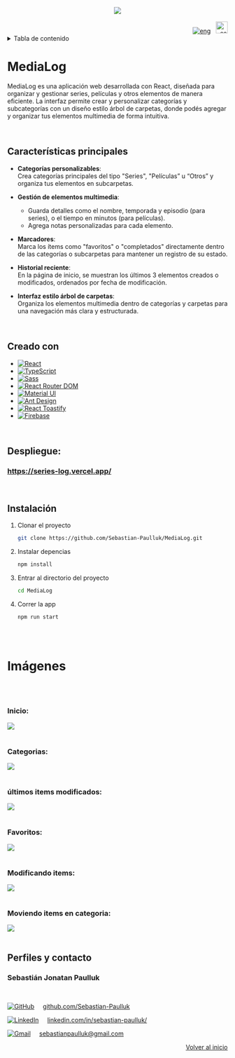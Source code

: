 <a id="readme-top"></a>


<div align="center">
  <img  src="https://github.com/Sebastian-Paulluk/MediaLog/blob/main/public/images-github/logo.png">
</div>

<br>

<div align="right">
    <a href="https://github.com/Sebastian-Paulluk/MediaLog/blob/main/README.md"><img src="https://img.shields.io/badge/lang-english-blue.svg" alt="eng"></a> &nbsp; <a href="https://github.com/Sebastian-Paulluk/MediaLog/blob/main/README.es.md"><img src="https://img.shields.io/badge/lang-español-red.svg" height="27" alt="es"></a>
</div>


<details>
  <summary>Tabla de contenido</summary>
  <ol>
    <li><a href="#caracteristicas">Características principales</a></li>
    <li><a href="#creado-con">Creado con</a></li>
    <li><a href="#despliegue">Despliegue</a></li>
    <li><a href="#instalacion">Instalación</a></li>
    <li><a href="#imagenes">Imágenes</a></li>
    <li><a href="#pefiles-y-contacto">Perfiles y contacto</a></li>
  </ol>
</details>


# MediaLog

MediaLog es una aplicación web desarrollada con React, diseñada para organizar y gestionar series, películas y otros elementos de manera eficiente. La interfaz permite crear y personalizar categorías y subcategorías con un diseño estilo árbol de carpetas, donde podés agregar y organizar tus elementos multimedia de forma intuitiva.


<br>

<a id="caracteristicas"></a>
## Características principales

- **Categorías personalizables**:  
  Crea categorías principales del tipo "Series", "Películas” u “Otros” y organiza tus elementos en subcarpetas.

- **Gestión de elementos multimedia**:  
  - Guarda detalles como el nombre, temporada y episodio (para series), o el tiempo en minutos (para películas).  
  - Agrega notas personalizadas para cada elemento.

- **Marcadores**:  
  Marca los ítems como "favoritos" o "completados" directamente dentro de las categorías o subcarpetas para mantener un registro de su estado.

- **Historial reciente**:  
  En la página de inicio, se muestran los últimos 3 elementos creados o modificados, ordenados por fecha de modificación.

- **Interfaz estilo árbol de carpetas**:  
  Organiza los elementos multimedia dentro de categorías y carpetas para una navegación más clara y estructurada.


<br>

<a id="creado-con"></a>

## Creado con

* [![React][React.js]][React-url]
* [![TypeScript][TypeScript]][TypeScript-url]
* [![Sass][Sass]][Sass-url]
* [![React Router DOM][ReactRouterDOM]][ReactRouterDOM-url]
* [![Material UI][Material-UI]][Material-UI-url]
* [![Ant Design][AntDesign]][AntDesign-url]
* [![React Toastify][ReactToastify]][ReactToastify-url]
* [![Firebase][Firebase]][Firebase-url]



<br>


<a id="despliegue"></a>

## Despliegue:
### <https://series-log.vercel.app/>

<br>

<a id="instalacion"></a>

## Instalación

1. Clonar el proyecto
   ```sh
   git clone https://github.com/Sebastian-Paulluk/MediaLog.git
   ```
2. Instalar depencias
   ```sh
   npm install
   ```
3. Entrar al directorio del proyecto
   ```sh
   cd MediaLog
   ```
4. Correr la app
   ```sh
   npm run start
   ```

<br><br>



<a id="imagenes"></a>

# Imágenes

<br>
<br>

###

### Inicio:
<kbd>
  <img src="https://github.com/Sebastian-Paulluk/MediaLog/blob/main/public/images-github/inicio.png">
</kbd>

<br>
<br>

###

### Categorias:
<kbd>
  <img src="https://github.com/Sebastian-Paulluk/MediaLog/blob/main/public/images-github/items-en-carpeta.png">
</kbd>

<br>
<br>

###

### últimos items modificados:
<kbd>
  <img src="https://github.com/Sebastian-Paulluk/MediaLog/blob/main/public/images-github/ultimos-modificados.png">
</kbd>

<br>
<br>

###

### Favoritos:
<kbd>
  <img src="https://github.com/Sebastian-Paulluk/MediaLog/blob/main/public/images-github/favoritos.png">
</kbd>

<br>
<br>

###

### Modificando items:
<kbd align="center">
  <img src="https://github.com/Sebastian-Paulluk/MediaLog/blob/main/public/images-github/modificando-item-juntos.png">
</kbd>

<br>
<br>

###

### Moviendo items en categoria:
<kbd>
  <img src="https://github.com/Sebastian-Paulluk/MediaLog/blob/main/public/images-github/moviendo-item.png">
</kbd>

<br>
<br>


<a id="pefiles-y-contacto"></a>

## Perfiles y contacto

### Sebastián Jonatan Paulluk
<br>

[![GitHub][GitHub-icon]][GitHub-url] &nbsp; &nbsp; [github.com/Sebastian-Paulluk](https://github.com/Sebastian-Paulluk)

[![LinkedIn][LinkedIn-icon]][LinkedIn-url] &nbsp; &nbsp; [linkedin.com/in/sebastian-paulluk/](https://www.linkedin.com/in/sebastian-paulluk/)

[![Gmail][Gmail-icon]][Gmail-url] &nbsp; &nbsp; sebastianpaulluk@gmail.com

<p align="right"><a href="#readme-top">Volver al inicio</a></p>





 <!-- MARKDOWN LINKS & IMAGES -->
[React.js]: https://img.shields.io/badge/React-20232A?style=for-the-badge&logo=react&logoColor=61DAFB
[React-url]: https://reactjs.org/

[TypeScript]: https://img.shields.io/badge/TypeScript-3178C6?style=for-the-badge&logo=typescript&logoColor=white
[TypeScript-url]: https://www.typescriptlang.org/

[Sass]: https://img.shields.io/badge/Sass-CC6699?style=for-the-badge&logo=sass&logoColor=white
[Sass-url]: https://sass-lang.com/

[Material-UI]: https://img.shields.io/badge/Material--UI-007FFF?style=for-the-badge&logo=mui&logoColor=white
[Material-UI-url]: https://mui.com/

[ReactRouterDOM]: https://img.shields.io/badge/React%20Router%20DOM-CA4245?style=for-the-badge&logo=react-router&logoColor=white
[ReactRouterDOM-url]: https://reactrouter.com/

[AntDesign]: https://img.shields.io/badge/Ant%20Design-0170FE?style=for-the-badge&logo=ant-design&logoColor=white
[AntDesign-url]: https://ant.design/

[ReactToastify]: https://img.shields.io/badge/React%20Toastify-FF7C7C?style=for-the-badge&logo=react-toastify&logoColor=white
[ReactToastify-url]: https://fkhadra.github.io/react-toastify/

[Firebase]: https://img.shields.io/badge/Firebase-FFCB2F?style=for-the-badge&logo=firebase&logoColor=black
[Firebase-url]: https://firebase.google.com/

[LinkedIn-icon]: https://img.shields.io/badge/LinkedIn-0A66C2?style=for-the-badge&logo=linkedin&logoColor=white
[LinkedIn-url]: https://www.linkedin.com/in/sebastian-paulluk/

[Gmail-icon]: https://img.shields.io/badge/Gmail-D14836?style=for-the-badge&logo=gmail&logoColor=white
[Gmail-url]: mailto:sebastianpaulluk@gmail.com

[GitHub-icon]: https://img.shields.io/badge/GitHub-181717?style=for-the-badge&logo=github&logoColor=white
[GitHub-url]: https://github.com/Sebastian-Paulluk





